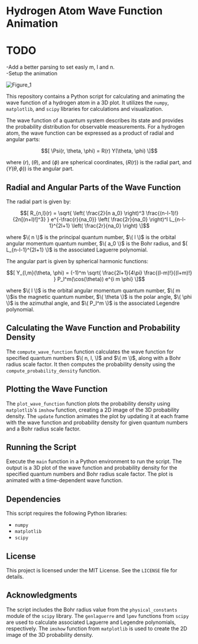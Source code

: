 # Hydrogen Atom Wave Function Animation

# TODO

-Add a better parsing to set easly m, l and n.\
-Setup the animation

<p align="center">

![Figure_1](https://github.com/at0m741/Hydrogen-Wavefunction-Electron-Density/assets/20189027/d64d0e4d-aca2-4b16-b106-f2c9f9b3acdd)

</p>



This repository contains a Python script for calculating and animating the wave function of a hydrogen atom in a 3D plot. It utilizes the `numpy`, `matplotlib`, and `scipy` libraries for calculations and visualization.

The wave function of a quantum system describes its state and provides the probability distribution for observable measurements. For a hydrogen atom, the wave function can be expressed as a product of radial and angular parts:

$$[ \Psi(r, \theta, \phi) = R(r) Y(\theta, \phi) \]$$

where $(r)$, $(\theta)$, and $(\phi)$ are spherical coordinates, $(R(r))$ is the radial part, and $(Y(\theta, \phi))$ is the angular part.

## Radial and Angular Parts of the Wave Function

The radial part is given by:

$$[ R_{n,l}(r) = \sqrt{ \left( \frac{2}{n a_0} \right)^3 \frac{(n-l-1)!}{2n[(n+l)!]^3} } e^{-\frac{r}{na_0}} \left( \frac{2r}{na_0} \right)^l L_{n-l-1}^{2l+1} \left( \frac{2r}{na_0} \right) \]$$

where $\( n \)$ is the principal quantum number, $\( l \)$ is the orbital angular momentum quantum number, $\( a_0 \)$ is the Bohr radius, and $( L_{n-l-1}^{2l+1} \)$ is the associated Laguerre polynomial.

The angular part is given by spherical harmonic functions:

$$[ Y_{l,m}(\theta, \phi) = (-1)^m \sqrt{ \frac{2l+1}{4\pi} \frac{(l-m)!}{(l+m)!} } P_l^m(\cos(\theta)) e^{i m \phi} \]$$

where $\( l \)$ is the orbital angular momentum quantum number, $\( m \)$is the magnetic quantum number, $\( \theta \)$ is the polar angle, $\( \phi \)$ is the azimuthal angle, and $\( P_l^m \)$ is the associated Legendre polynomial.

## Calculating the Wave Function and Probability Density

The `compute_wave_function` function calculates the wave function for specified quantum numbers $\( n, l, \)$ and $\( m \)$, along with a Bohr radius scale factor. It then computes the probability density using the `compute_probability_density` function.

## Plotting the Wave Function

The `plot_wave_function` function plots the probability density using `matplotlib`'s `imshow` function, creating a 2D image of the 3D probability density. The `update` function animates the plot by updating it at each frame with the wave function and probability density for given quantum numbers and a Bohr radius scale factor.

## Running the Script

Execute the `main` function in a Python environment to run the script. The output is a 3D plot of the wave function and probability density for the specified quantum numbers and Bohr radius scale factor. The plot is animated with a time-dependent wave function.

## Dependencies

This script requires the following Python libraries:

- `numpy`
- `matplotlib`
- `scipy`

## License

This project is licensed under the MIT License. See the `LICENSE` file for details.

## Acknowledgments

The script includes the Bohr radius value from the `physical_constants` module of the `scipy` library. The `genlaguerre` and `lpmv` functions from `scipy` are used to calculate associated Laguerre and Legendre polynomials, respectively. The `imshow` function from `matplotlib` is used to create the 2D image of the 3D probability density.
